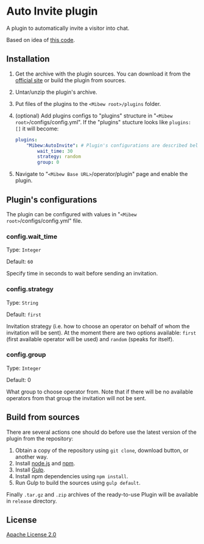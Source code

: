 # Auto Invite plugin

A plugin to automatically invite a visitor into chat.

Based on idea of [this code](https://github.com/JustBlackBird/aggressive-messaging).

## Installation

1. Get the archive with the plugin sources. You can download it from the
[official site](https://mibew.org/plugins#mibew-autoinvite) or build the
plugin from sources.

2. Untar/unzip the plugin's archive.

3. Put files of the plugins to the `<Mibew root>/plugins`  folder.

4. (optional) Add plugins configs to "plugins" structure in
"`<Mibew root>`/configs/config.yml". If the "plugins" stucture looks like
`plugins: []` it will become:
    ```yaml
    plugins:
        "Mibew:AutoInvite": # Plugin's configurations are described below
            wait_time: 30
            strategy: random
            group: 0
    ```

5. Navigate to "`<Mibew Base URL>`/operator/plugin" page and enable the plugin.

## Plugin's configurations

The plugin can be configured with values in "`<Mibew root>`/configs/config.yml" file.

### config.wait_time

Type: `Integer`

Default: `60`

Specify time in seconds to wait before sending an invitation.

### config.strategy

Type: `String`

Default: `first`

Invitation strategy (i.e. how to choose an operator on behalf of whom
the invitation will be sent). At the moment there are two options
available: `first` (first available operator will be used) and `random`
(speaks for itself).

### config.group

Type: `Integer`

Default: 0

What group to choose operator from. Note that if there will be no
available operators from that group the invitation will not be sent.


## Build from sources

There are several actions one should do before use the latest version of the plugin from the repository:

1. Obtain a copy of the repository using `git clone`, download button, or another way.
2. Install [node.js](http://nodejs.org/) and [npm](https://www.npmjs.org/).
3. Install [Gulp](http://gulpjs.com/).
4. Install npm dependencies using `npm install`.
5. Run Gulp to build the sources using `gulp default`.

Finally `.tar.gz` and `.zip` archives of the ready-to-use Plugin will be available in `release` directory.

## License

[Apache License 2.0](http://www.apache.org/licenses/LICENSE-2.0.html)

